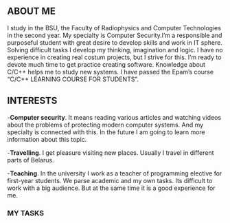 
## ABOUT ME
  I study in the BSU, the Faculty of Radiophysics and Computer Technologies in the second year. My specialty is Computer Security.I’m a responsible and purposeful student with great desire to develop skills and work in IT sphere. Solving difficult tasks I develop my thinking, imagination and logic. I have no experience in creating real costum projects, but I strive for this. I’m ready to devote much time to get practice creating software. Knowledge about C/C++ helps me to study new systems. I have passed the Epam’s course “C/C++ LEARNING COURSE FOR STUDENTS”.

## INTERESTS

-**Computer security**. It means reading various articles and watching videos about the problems of protecting modern computer systems. And my specialty is connected with this. In the future I am going to learn more information about this topic. 

-**Travelling**. I get pleasure visiting new places. Usually I travel in different parts of Belarus. 

-**Teaching**. In the university I work as a teacher of programming elective for first-year students. We parse academic and my own tasks. Its difficult to work with a big audience. But at the same time it is a good experience for me. 

### MY TASKS
